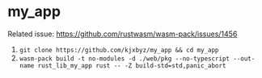 # my_app

Related issue: https://github.com/rustwasm/wasm-pack/issues/1456

1. `git clone https://github.com/kjxbyz/my_app && cd my_app`
2. `wasm-pack build -t no-modules -d ./web/pkg --no-typescript --out-name rust_lib_my_app rust -- -Z build-std=std,panic_abort`
